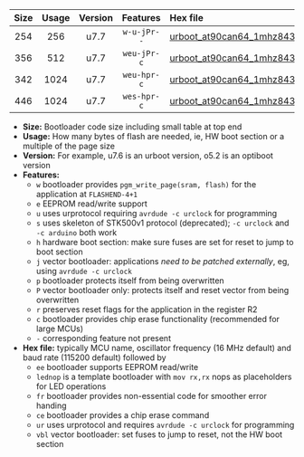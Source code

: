 |Size|Usage|Version|Features|Hex file|
|:-:|:-:|:-:|:-:|:--|
|254|256|u7.7|`w-u-jPr--`|[urboot_at90can64_1mhz8432_230400bps_lednop_ur_vbl.hex](https://raw.githubusercontent.com/stefanrueger/urboot.hex/main/mcus/at90can64/fcpu_1mhz8432/230400_bps/urboot_at90can64_1mhz8432_230400bps_lednop_ur_vbl.hex)|
|356|512|u7.7|`weu-jPr-c`|[urboot_at90can64_1mhz8432_230400bps_ee_lednop_fr_ce_ur_vbl.hex](https://raw.githubusercontent.com/stefanrueger/urboot.hex/main/mcus/at90can64/fcpu_1mhz8432/230400_bps/urboot_at90can64_1mhz8432_230400bps_ee_lednop_fr_ce_ur_vbl.hex)|
|342|1024|u7.7|`weu-hpr-c`|[urboot_at90can64_1mhz8432_230400bps_ee_lednop_fr_ce_ur.hex](https://raw.githubusercontent.com/stefanrueger/urboot.hex/main/mcus/at90can64/fcpu_1mhz8432/230400_bps/urboot_at90can64_1mhz8432_230400bps_ee_lednop_fr_ce_ur.hex)|
|446|1024|u7.7|`wes-hpr-c`|[urboot_at90can64_1mhz8432_230400bps_ee_lednop_fr_ce.hex](https://raw.githubusercontent.com/stefanrueger/urboot.hex/main/mcus/at90can64/fcpu_1mhz8432/230400_bps/urboot_at90can64_1mhz8432_230400bps_ee_lednop_fr_ce.hex)|

- **Size:** Bootloader code size including small table at top end
- **Usage:** How many bytes of flash are needed, ie, HW boot section or a multiple of the page size
- **Version:** For example, u7.6 is an urboot version, o5.2 is an optiboot version
- **Features:**
  + `w` bootloader provides `pgm_write_page(sram, flash)` for the application at `FLASHEND-4+1`
  + `e` EEPROM read/write support
  + `u` uses urprotocol requiring `avrdude -c urclock` for programming
  + `s` uses skeleton of STK500v1 protocol (deprecated); `-c urclock` and `-c arduino` both work
  + `h` hardware boot section: make sure fuses are set for reset to jump to boot section
  + `j` vector bootloader: applications *need to be patched externally*, eg, using `avrdude -c urclock`
  + `p` bootloader protects itself from being overwritten
  + `P` vector bootloader only: protects itself and reset vector from being overwritten
  + `r` preserves reset flags for the application in the register R2
  + `c` bootloader provides chip erase functionality (recommended for large MCUs)
  + `-` corresponding feature not present
- **Hex file:** typically MCU name, oscillator frequency (16 MHz default) and baud rate (115200 default) followed by
  + `ee` bootloader supports EEPROM read/write
  + `lednop` is a template bootloader with `mov rx,rx` nops as placeholders for LED operations
  + `fr` bootloader provides non-essential code for smoother error handing
  + `ce` bootloader provides a chip erase command
  + `ur` uses urprotocol and requires `avrdude -c urclock` for programming
  + `vbl` vector bootloader: set fuses to jump to reset, not the HW boot section
